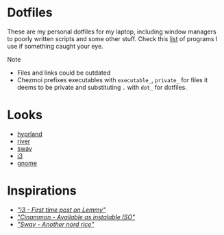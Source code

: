 # Dotfiles

These are my personal dotfiles for my laptop, including window managers to poorly written scripts and some other stuff.
Check this [list](/assets/swlist.md) of programs I use if something caught your eye.

> [!Note]
> - Files and links could be outdated
> - Chezmoi prefixes executables with `executable_`, `private_` for files it deems to be private and substituting `.` with `dot_` for dotfiles.

# Looks

- [hyprland](https://lemmy.zip/post/18840778)
- [river](https://lemmy.zip/post/19773171)
- [sway](https://feddit.cl/post/2584023)
- [i3](https://feddit.cl/post/2290324)
- [gnome](https://feddit.cl/post/2584023)

# Inspirations

- [*"i3 - First time post on Lemmy"*](https://lemmy.world/post/3782897)
- [*"Cinammon - Available as instalable ISO"*](https://lemmy.world/post/7187924)
- [*"Sway - Another nord rice"*](https://lemmy.world/post/2877257)

